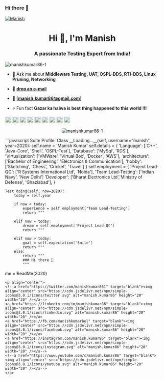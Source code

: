 ### Hi there 👋

<!--
**manishkumar86-1/manishkumar86-1** is a ✨ _special_ ✨ repository because its `README.md` (this file) appears on your GitHub profile.

Here are some ideas to get you started:

- 🔭 I’m currently working on ...
- 🌱 I’m currently learning ...
- 👯 I’m looking to collaborate on ...
- 🤔 I’m looking for help with ...
- 💬 Ask me about ...
- 📫 How to reach me: ...
- 😄 Pronouns: ...
- ⚡ Fun fact: ...
-->
<!--[Manish](https://github.com/manishkumar86-1)-->
[![Manish](https://res.cloudinary.com/manishkumar86/image/upload/v1595763215/20180513084249_zffq9o.gif)](https://github.com/manishkumar86-1)
<h1 align="center">Hi 👋, I'm Manish</h1>
<h3 align="center">A passionate Testing Expert from India!</h3>

<p align="left"> <img src="https://komarev.com/ghpvc/?username=manishkumar86-1" alt="manishkumar86-1" /> </p>

- 💬 Ask me about **Middleware Testing, UAT, OSPL-DDS, RTI-DDS, Linux Pruning, Networking**

- :e-mail: [**drop an e-mail**](mailto:manish.kumar86@gmail.com) 
- :e-mail: [**manish.kumar86@gmail.com**]

- ⚡ Fun fact **Gazar ka halwa is best thing happened to this world !!!**

<p align="left"><img src="https://devicons.github.io/devicon/devicon.git/icons/amazonwebservices/amazonwebservices-original-wordmark.svg" alt="aws" width="20" height="20"/> <img src="https://devicons.github.io/devicon/devicon.git/icons/android/android-original-wordmark.svg" alt="android" width="20" height="20"/> <img src="https://devicons.github.io/devicon/devicon.git/icons/c/c-original.svg" alt="c" width="20" height="20"/> <img src="https://devicons.github.io/devicon/devicon.git/icons/cplusplus/cplusplus-original.svg" alt="cplusplus" width="20" height="20"/> <img src="https://devicons.github.io/devicon/devicon.git/icons/docker/docker-original-wordmark.svg" alt="docker" width="20" height="20"/> <img src="https://devicons.github.io/devicon/devicon.git/icons/java/java-original-wordmark.svg" alt="java" width="20" height="20"/> <img src="https://devicons.github.io/devicon/devicon.git/icons/mysql/mysql-original-wordmark.svg" alt="mysql" width="20" height="20"/> <img src="https://devicons.github.io/devicon/devicon.git/icons/redhat/redhat-original-wordmark.svg" alt="redhat" width="20" height="20"/> <img src="https://devicons.github.io/devicon/devicon.git/icons/linux/linux-original.svg" alt="linux" width="20" height="20"/></p><p align="center"> <img src="https://github-readme-stats.vercel.app/api?username=manishkumar86-1&show_icons=true" alt="manishkumar86-1" /> </p>
```javascript
Suite Profile:
    Class __Loading...__(self, username="manish", year=2020):
        self.name = 'Manish Kumar'
        self.details = {
            'Language': ['C++', 'Java-Core', 'Shell', 'OSPL-Test'],
            'Database': ['MySql', 'RDS'],
			'Virtualization': ['VMWare', 'Virtual Box', 'Docker', 'AWS'],
            'architecture': ['Bachelor of Engineering', 'Electronics & Communication'],
            'hobby': ['Sketching', 'Chess', 'Cricket', 'Travel']
        }
        self.employment = {
            'Project Lead-QC': ['R Systems International Ltd', 'Noida'],
            'Team Lead-Testing': ['Indian Navy', 'New Delhi']
            'Developer': ['Bharat Electronics Ltd','Ministry of Defense', 'Ghaziabad'],
        }

    Test doing(self, now=2020):
        today = self.year

        if now < today:
            experience = self.employment['Team Lead-Testing']
			return """

        elif now = today:
            dream = self.employment['Project Lead-QC']
            return """

        elif now > today:
            goal = self.expectation['Smile']
            return """
        else:
            return """
            ### Hi there 👋
            """
        
me = ReadMe(2020)
```
<p align="center">
<!--a href="https://twitter.com/manishkumar861" target="blank"><img align="center" src="https://cdn.jsdelivr.net/npm/simple-icons@3.0.1/icons/twitter.svg" alt="manish.kumar86" height="20" width="20" /></a-->
<a href="https://linkedin.com/in/manishkumar86" target="blank"><img align="center" src="https://cdn.jsdelivr.net/npm/simple-icons@3.0.1/icons/linkedin.svg" alt="manish.kumar86" height="20" width="20" /></a>
<a href="https://fb.com/manishkumarbel" target="blank"><img align="center" src="https://cdn.jsdelivr.net/npm/simple-icons@3.0.1/icons/facebook.svg" alt="manish.kumar86" height="20" width="20" /></a>
<a href="https://instagram.com/manish.kumar86" target="blank"><img align="center" src="https://cdn.jsdelivr.net/npm/simple-icons@3.0.1/icons/instagram.svg" alt="manish.kumar86" height="20" width="20" /></a-->
<!--a href="https://www.youtube.com/c/manish.kumar86" target="blank"><img align="center" src="https://cdn.jsdelivr.net/npm/simple-icons@3.0.1/icons/youtube.svg" alt="manish.kumar86" height="20" width="20" /></a-->
</p>
